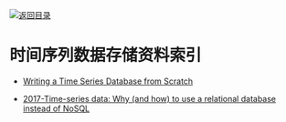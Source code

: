 [![返回目录](https://parg.co/UGo)](https://parg.co/b4z) 
# 时间序列数据存储资料索引


- [Writing a Time Series Database from Scratch](https://fabxc.org/blog/2017-04-10-writing-a-tsdb/)

- [2017-Time-series data: Why (and how) to use a relational database instead of NoSQL](https://blog.timescale.com/time-series-data-why-and-how-to-use-a-relational-database-instead-of-nosql-d0cd6975e87c)